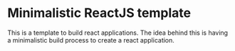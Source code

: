 # Minimalistic ReactJS template
This is a template to build react applications. The idea behind this is having a minimalistic build process to create a react application. 
